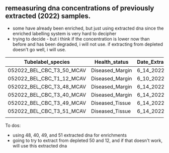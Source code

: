 
## remeasuring dna concentrations of previously extracted (2022) samples. 
- some have already been enriched, but just using extracted dna since the enriched labelling system is very hard to decipher
- trying to decide - but i think if the concentration is lower now than before and has been degraded, i will not use. if extracting from depleted doesn't go well, i will use. 

| Tubelabel_species         | Health_status   | Date_Extracted | Original_Raw_ng_ul | Date_Enriched | Microbe_ng_ul | qubit_check_date | Extracted_ng_ul_2024 | Status_notes |
| ------------------------- | --------------- | -------------- | ------------------ | ------------- | ------------- | ---------------- | -------------------- | ------------ |
| 052022_BEL_CBC_T3_50_MCAV | Diseased_Margin | 6_14_2022      | 0                  | _             | _             | 7/11/24          | 1.9                  | Depleted     |
| 052022_BEL_CBC_T1_12_MCAV | Diseased_Margin | 6_10_2022      | 6.2                | 7_6_2022      | 0.1           | 7/11/24          | 3.95                 | Depleted     |
| 052022_BEL_CBC_T3_48_MCAV | Diseased_Margin | 6_14_2022      | 38.3               | 7_6_2022      | 6.4           | 7/11/24          | 15.7                 |              |
| 052022_BEL_CBC_T3_40_MCAV | Diseased_Margin | 6_14_2022      | 24.7               | 7_6_2022      | 7.5           | 7/11/24          | 13.3                 |              |
| 052022_BEL_CBC_T3_49_MCAV | Diseased_Tissue | 6_14_2022      | 41.9               | 7_6_2022      | 5.8           | 7/11/24          | 23.7                 |              |
| 052022_BEL_CBC_T3_51_MCAV | Diseased_Tissue | 6_14_2022      | 30.8               | 7_6_2022      | 1.5           | 7/11/24          | 20.3                 |              |
|                           |                 |                |                    |               |               |                  |                      |              |
To dos:
- using 48, 40, 49, and 51 extracted dna for enrichments 
- going to try to extract from depleted 50 and 12, and if that doesn't work, will use this extracted dna 